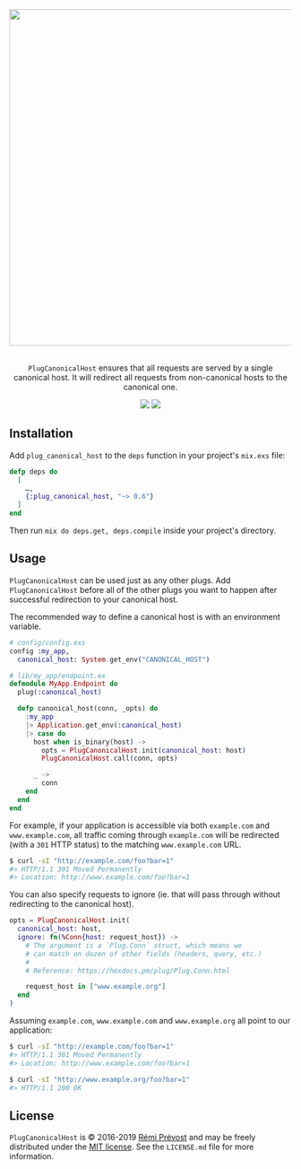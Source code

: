<div align="center">
  <img src="https://user-images.githubusercontent.com/11348/56806359-b6a07f00-67f9-11e9-96bd-6a456a96880c.png" width="600" />
  <p><br /><code>PlugCanonicalHost</code> ensures that all requests are served by a single canonical host. It will redirect all requests from non-canonical hosts to the canonical one.</p>
  <a href="https://travis-ci.org/remiprev/plug_canonical_host"><img src="https://travis-ci.org/remiprev/plug_canonical_host.svg?branch=master" /></a>
  <a href="https://hex.pm/packages/credo_filename_consistency"><img src="https://img.shields.io/hexpm/v/credo_filename_consistency.svg" /></a>
</div>

Installation
------------

Add `plug_canonical_host` to the `deps` function in your project's `mix.exs` file:

```elixir
defp deps do
  [
    …,
    {:plug_canonical_host, "~> 0.6"}
  ]
end
```

Then run `mix do deps.get, deps.compile` inside your project's directory.

Usage
-----

`PlugCanonicalHost` can be used just as any other plugs. Add `PlugCanonicalHost`
before all of the other plugs you want to happen after successful redirection
to your canonical host.

The recommended way to define a canonical host is with an environment variable.

```elixir
# config/config.exs
config :my_app,
  canonical_host: System.get_env("CANONICAL_HOST")

# lib/my_app/endpoint.ex
defmodule MyApp.Endpoint do
  plug(:canonical_host)

  defp canonical_host(conn, _opts) do
    :my_app
    |> Application.get_env(:canonical_host)
    |> case do
      host when is_binary(host) ->
        opts = PlugCanonicalHost.init(canonical_host: host)
        PlugCanonicalHost.call(conn, opts)

      _ ->
        conn
    end
  end
end
```

For example, if your application is accessible via both `example.com` and
`www.example.com`, all traffic coming through `example.com` will be redirected
(with a `301` HTTP status) to the matching `www.example.com` URL.

```bash
$ curl -sI "http://example.com/foo?bar=1"
#> HTTP/1.1 301 Moved Permanently
#> Location: http://www.example.com/foo?bar=1
```

You can also specify requests to ignore (ie. that will pass through without redirecting to the canonical host).

```elixir
opts = PlugCanonicalHost.init(
  canonical_host: host,
  ignore: fn(%Conn{host: request_host}) ->
    # The argument is a `Plug.Conn` struct, which means we
    # can match on dozen of other fields (headers, query, etc.)
    #
    # Reference: https://hexdocs.pm/plug/Plug.Conn.html

    request_host in ["www.example.org"]
  end
)
```

Assuming `example.com`, `www.example.com` and `www.example.org` all point to our application:

```bash
$ curl -sI "http://example.com/foo?bar=1"
#> HTTP/1.1 301 Moved Permanently
#> Location: http://www.example.com/foo?bar=1

$ curl -sI "http://www.example.org/foo?bar=1"
#> HTTP/1.1 200 OK
```

License
-------

`PlugCanonicalHost` is © 2016-2019 [Rémi Prévost](http://exomel.com) and may be
freely distributed under the [MIT license](https://github.com/remiprev/plug_canonical_host/blob/master/LICENSE.md). See the
`LICENSE.md` file for more information.
